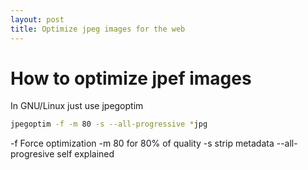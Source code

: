 ```yaml
---
layout: post
title: Optimize jpeg images for the web
---
```


# How to optimize jpef images



In GNU/Linux just use jpegoptim


```bash
jpegoptim -f -m 80 -s --all-progressive *jpg
```
-f Force optimization
-m 80 for 80% of quality
-s strip metadata
--all-progresive self explained